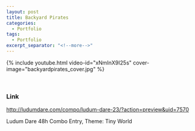 ```yaml
---
layout: post
title: Backyard Pirates
categories:
  - Portfolio
tags:
  - Portfolio
excerpt_separator: "<!--more-->"
---
```


{% include youtube.html video-id="xNmInX9I25s" cover-image="backyardpirates_cover.jpg" %}

 ឵឵
<!--more-->

### Link
<http://ludumdare.com/compo/ludum-dare-23/?action=preview&uid=7570>

Ludum Dare 48h Combo Entry, Theme: Tiny World
